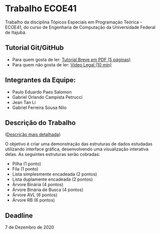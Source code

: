 # Trabalho ECOE41
Trabalho da disciplina Tópicos Especiais em Programação Teórica - ECOE41, do curso de Engenharia de Computação da Universidade Federal de Itajubá.

## Tutorial Git/GitHub
* Para quem gosta de ler: [Tutorial Breve em PDF (5 páginas)](docs-uteis/git-github.pdf)
* Para quem não gosta de ler: [Vídeo Legal (10 min)](https://youtu.be/FV-hMoqHtcU?t=74)

## Integrantes da Equipe:
* Paulo Eduardo Paes Salomon
* Gabriel Orlando Campista Petrucci
* Jean Tan Li
* Gabriel Ferreira Sousa Nilo

## Descrição do Trabalho
([Descrição mais detalhada](docs-uteis/descricao-trabalho.pdf))

O objetivo é criar uma demonstração das estruturas de dados estudadas utilizando interface gráfica, desenvolvendo uma visualização interativa delas. As seguintes estruturas serão cobradas:

- Pilha (1 ponto)
- Fila (1 ponto)
- Lista simplesmente encadeada (2 pontos)
- Lista duplamente encadeada (2 pontos)
- Árvore Binária (4 pontos)
- Árvore Binária de Busca (4 pontos)
- Árvore AVL (6 pontos)
- Árvore RB (6 pontos)

## Deadline
7 de Dezembro de 2020

